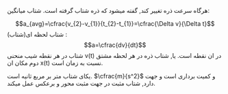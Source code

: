 هرگاه سرعت ذره تغییر کند, گفته میشود که ذره شتاب گرفته است.
شتاب میانگین:

$$a_{avg}=\cfrac{v_{2}-v_{1}}{t_{2}-t_{1}}=\cfrac{\Delta v}{\Delta t}$$
شتاب لحظه ای(شتاب) :
$$a=\cfrac{dv}{dt}$$
شتاب در هر نقطه شیب منحنی v(t) در ان نقطه است.
یا, شتاب ذره در هر لحظه مشتق دوم مکان ان x(t) نسبت به زمان است.

یکای شتاب متر بر مربع ثانیه است. $\cfrac{m}{s^2}$ و کمیت برداری است و جهت دارد, شتاب مثبت در جهت مثبت محور و برعکس عمل میکند.

